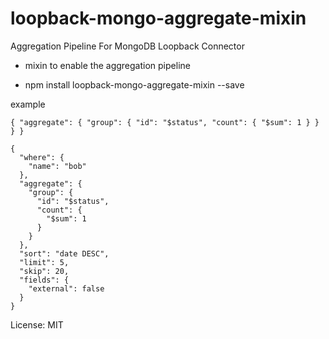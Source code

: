 # loopback-mongo-aggregate-mixin

Aggregation Pipeline For MongoDB Loopback Connector
 - mixin to enable the aggregation pipeline

* npm install loopback-mongo-aggregate-mixin --save

example

```
{ "aggregate": { "group": { "id": "$status", "count": { "$sum": 1 } } } }

{
  "where": {
    "name": "bob"
  },
  "aggregate": {
    "group": {
      "id": "$status",
      "count": {
        "$sum": 1
      }
    }
  },
  "sort": "date DESC",
  "limit": 5,
  "skip": 20,
  "fields": {
    "external": false
  }
}
```

License: MIT